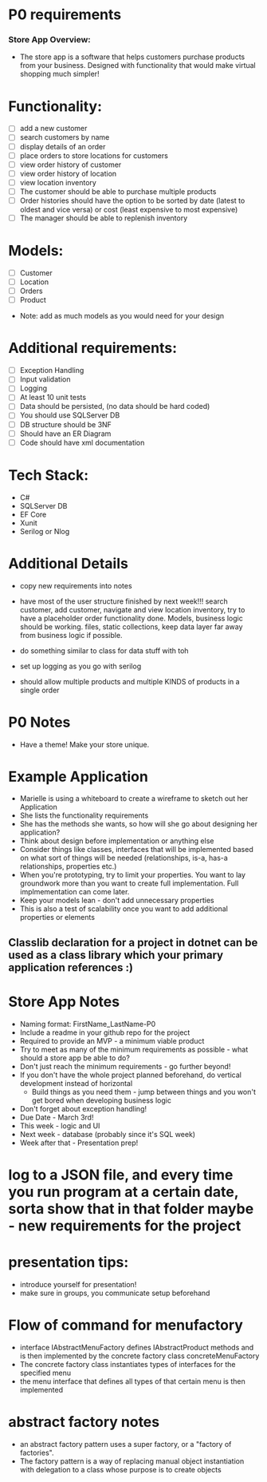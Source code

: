 # P0 requirements
### Store App Overview:
- The store app is a software that helps customers purchase products from your business. Designed with functionality that would make virtual shopping much simpler!

# Functionality:
- [ ] add a new customer
- [ ] search customers by name
- [ ] display details of an order
- [ ] place orders to store locations for customers
- [ ] view order history of customer
- [ ] view order history of location
- [ ] view location inventory
- [ ] The customer should be able to purchase multiple products
- [ ] Order histories should have the option to be sorted by date (latest to oldest and vice versa) or cost (least expensive to most expensive)
- [ ] The manager should be able to replenish inventory

# Models:
- [ ] Customer
- [ ] Location
- [ ] Orders
- [ ] Product
- Note: add as much models as you would need for your design

# Additional requirements:
- [ ] Exception Handling
- [ ] Input validation
- [ ] Logging
- [ ] At least 10 unit tests
- [ ] Data should be persisted, (no data should be hard coded)
- [ ] You should use SQLServer DB
- [ ] DB structure should be 3NF
- [ ] Should have an ER Diagram
- [ ] Code should have xml documentation

# Tech Stack:
- C#
- SQLServer DB
- EF Core
- Xunit
- Serilog or Nlog


# Additional Details
- copy new requirements into notes
- have most of the user structure finished by next week!!!
search customer, add customer, navigate and view location inventory, try to have a placeholder order functionality done. Models, business logic should be working. files, static collections, keep data layer far away from business logic if possible.
- do something similar to class for data stuff with toh
- set up logging as you go with serilog

- should allow multiple products and multiple KINDS of products in a single order
# P0 Notes
-   Have a theme! Make your store unique.

# Example Application
-   Marielle is using a whiteboard to create a wireframe to sketch out her Application
-   She lists the functionality requirements
-   She has the methods she wants, so how will she go about designing her application?
-   Think about design before implementation or anything else
-   Consider things like classes, interfaces that will be implemented based on what sort of things will be needed (relationships, is-a, has-a relationships, properties etc.)
-   When you're prototyping, try to limit your properties. You want to lay groundwork more than you want to create full implementation. Full implmementation can come later.
-   Keep your models lean - don't add unnecessary properties
-   This is also a test of scalability once you want to add additional properties or elements

## Classlib declaration for a project in dotnet can be used as a class library which your primary application references :)

# Store App Notes
-   Naming format: FirstName_LastName-P0
-   Include a readme in your github repo for the project
-   Required to provide an MVP - a minimum viable product
-   Try to meet as many of the minimum requirements as possible - what should a store app be able to do?
-   Don't just reach the minimum requirements - go further beyond!
-   If you don't have the whole project planned beforehand, do vertical development instead of horizontal
    -   Build things as you need them - jump between things and you won't get bored when developing business logic
-   Don't forget about exception handling!
-   Due Date - March 3rd!
-   This week - logic and UI
-   Next week - database (probably since it's SQL week)
-   Week after that - Presentation prep!

# log to a JSON file, and every time you run program at a certain date, sorta show that in that folder maybe - new requirements for the project



# presentation tips:
- introduce yourself for presentation!
- make sure in groups, you communicate setup beforehand


# Flow of command for menufactory
- interface IAbstractMenuFactory defines IAbstractProduct methods and is then implemented by the concrete factory class concreteMenuFactory
-   The concrete factory class instantiates types of interfaces for the specified menu
-   the menu interface that defines all types of that certain menu is then implemented

# abstract factory notes
- an abstract factory pattern uses a super factory, or a "factory of factories".
- The factory pattern is a way of replacing manual object instantiation with delegation to a class whose purpose is to create objects